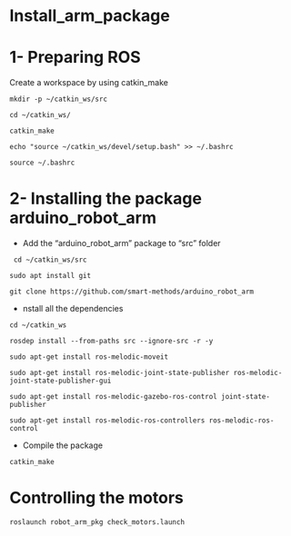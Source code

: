 # Install_arm_package
# 1- Preparing ROS
Create a workspace by using catkin_make
```
mkdir -p ~/catkin_ws/src
```
```
cd ~/catkin_ws/
```
```
catkin_make
```
```
echo "source ~/catkin_ws/devel/setup.bash" >> ~/.bashrc
```
```
source ~/.bashrc
```
# 2- Installing the package arduino_robot_arm
* Add the “arduino_robot_arm” package to “src” folder
```
 cd ~/catkin_ws/src
 ```
 ```
 sudo apt install git
 ```
 ```
 git clone https://github.com/smart-methods/arduino_robot_arm 
```
* nstall all the dependencies
```
cd ~/catkin_ws
```
```
rosdep install --from-paths src --ignore-src -r -y
```
```
sudo apt-get install ros-melodic-moveit
```
```
sudo apt-get install ros-melodic-joint-state-publisher ros-melodic-joint-state-publisher-gui
```
```
sudo apt-get install ros-melodic-gazebo-ros-control joint-state-publisher
```
```
sudo apt-get install ros-melodic-ros-controllers ros-melodic-ros-control
```
* Compile the package
```
catkin_make
```
# Controlling the motors
```
roslaunch robot_arm_pkg check_motors.launch
```
